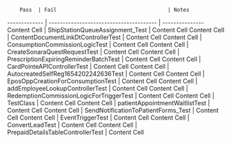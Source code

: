         Pass  | Fail                                    | Notes
------------- | --------------------------------------- | ---------------
Content Cell  | ShipStationQueueAssignment_Test         | Content Cell
Content Cell  | ContentDocumentLinkDtControllerTest     | Content Cell
Content Cell  | ConsumptionCommissionLogicTest          | Content Cell
Content Cell  | CreateSonaraQuestRequestTest            | Content Cell
Content Cell  | PrescriptionExpiringReminderBatchTest   | Content Cell
Content Cell  | CardPointeAPIControllerTest             | Content Cell
Content Cell  | AutocreatedSelfReg1654202242636Test     | Content Cell
Content Cell  | EposOppCreationForConsumptionTest       | Content Cell
Content Cell  | addEmployeeLookupControllerTest         | Content Cell
Content Cell  | RedemptionCommissionLogicForTriggerTest | Content Cell
Content Cell  | TestClass                               | Content Cell
Content Cell  | patientAppointmentWaitlistTest          | Content Cell
Content Cell  | SendNotificationToPatientForms_Test     | Content Cell
Content Cell  | EventTriggerTest                        | Content Cell
Content Cell  | ConvertLeadTest                         | Content Cell
Content Cell  | PrepaidDetailsTableControllerTest       | Content Cell
